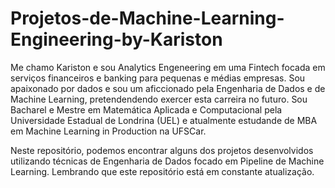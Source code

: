 # Projetos-de-Machine-Learning-Engineering-by-Kariston
Me chamo Kariston e sou Analytics Engeneering em uma Fintech focada em serviços financeiros e banking para pequenas e médias empresas. Sou apaixonado por dados e sou um aficcionado pela Engenharia de Dados e de Machine Learning, pretendendendo exercer esta carreira no futuro. Sou Bacharel e Mestre em Matemática Aplicada e Computacional pela Universidade Estadual de Londrina (UEL) e atualmente estudande de MBA em Machine Learning in Production na UFSCar.

Neste repositório, podemos encontrar alguns dos projetos desenvolvidos utilizando técnicas de Engenharia de Dados focado em Pipeline de Machine Learning. Lembrando que este repositório está em constante atualização.

